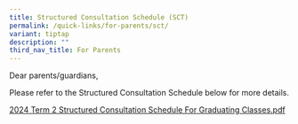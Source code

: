 ```yaml
---
title: Structured Consultation Schedule (SCT)
permalink: /quick-links/for-parents/sct/
variant: tiptap
description: ""
third_nav_title: For Parents
---
```

<p>Dear parents/guardians,</p>
<p>Please refer to the Structured Consultation Schedule below for more details.</p>
<p><a href="/files/2024_Term_2_SCT_Schedule.pdf" rel="noopener noreferrer nofollow" target="_blank">2024 Term 2 Structured Consultation  Schedule For Graduating Classes.pdf</a>
</p>